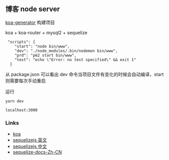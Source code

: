 
## 博客 node server

[koa-generator](https://github.com/17koa/koa-generator) 构建项目

koa + koa-router + mysql2 + sequelize

```
 "scripts": {
    "start": "node bin/www",
    "dev": "./node_modules/.bin/nodemon bin/www",
    "prd": "pm2 start bin/www",
    "test": "echo \"Error: no test specified\" && exit 1"
  }
```
从 package.json 可以看出 dev 命令当项目文件有变化的时候会自动编译，start 则需要每次手动重启

运行

```
yarn dev

localhost:3000
```
### Links

* [koa](https://koa.bootcss.com/)
* [sequelizejs 英文](http://docs.sequelizejs.com/)
* [sequelizejs 中文](https://itbilu.com/nodejs/npm/VkYIaRPz-.html)
* [sequelize-docs-Zh-CN](https://github.com/demopark/sequelize-docs-Zh-CN)